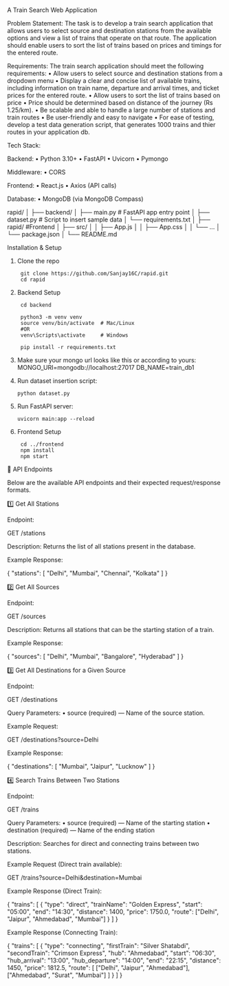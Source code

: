 A Train Search Web Application



Problem Statement:
The task is to develop a train search application that allows users to select source and
destination stations from the available options and view a list of trains that operate
on that route. The application should enable users to sort the list of trains based on
prices and timings for the entered route.



Requirements:
The train search application should meet the following requirements:
• Allow users to select source and destination stations from a dropdown menu
• Display a clear and concise list of available trains, including information on
train name, departure and arrival times, and ticket prices for the entered route.
• Allow users to sort the list of trains based on price
• Price should be determined based on distance of the journey (Rs 1.25/km).
• Be scalable and able to handle a large number of stations and train routes
• Be user-friendly and easy to navigate
• For ease of testing, develop a test data generation script, that generates 1000
trains and thier routes in your application db.


Tech Stack:

Backend:
	•	Python 3.10+
	•	FastAPI
	•	Uvicorn
	•	Pymongo

Middleware:
  •	CORS
  
Frontend:
	•	React.js
	•	Axios (API calls)

Database:
	•	MongoDB (via MongoDB Compass)

rapid/
│
├── backend/
│   ├── main.py         # FastAPI app entry point
│   ├── dataset.py      # Script to insert sample data
│   └── requirements.txt
│
├── rapid/              #Frontend
│   ├── src/
│   │   ├── App.js
│   │   ├── App.css
│   │   └── ...
│   └── package.json
│
└── README.md


Installation & Setup

1. Clone the repo

        git clone https://github.com/Sanjay16C/rapid.git
        cd rapid


2. Backend Setup

        cd backend

        python3 -m venv venv
        source venv/bin/activate  # Mac/Linux
        #OR
        venv\Scripts\activate     # Windows
        
        pip install -r requirements.txt

3. Make sure your mongo url looks like this or according to yours:
        MONGO_URI=mongodb://localhost:27017
        DB_NAME=train_db1

4. Run dataset insertion script:

       python dataset.py

5. Run FastAPI server:

       uvicorn main:app --reload


6. Frontend Setup

        cd ../frontend
        npm install
        npm start



📡 API Endpoints

Below are the available API endpoints and their expected request/response formats.



1️⃣ Get All Stations

Endpoint:

GET /stations

Description:
Returns the list of all stations present in the database.

Example Response:

{
  "stations": [
    "Delhi",
    "Mumbai",
    "Chennai",
    "Kolkata"
  ]
}




2️⃣ Get All Sources

Endpoint:

GET /sources

Description:
Returns all stations that can be the starting station of a train.

Example Response:

{
  "sources": [
    "Delhi",
    "Mumbai",
    "Bangalore",
    "Hyderabad"
  ]
}




3️⃣ Get All Destinations for a Given Source

Endpoint:

GET /destinations

Query Parameters:
	•	source (required) — Name of the source station.

Example Request:

GET /destinations?source=Delhi

Example Response:

{
  "destinations": [
    "Mumbai",
    "Jaipur",
    "Lucknow"
  ]
}



4️⃣ Search Trains Between Two Stations

Endpoint:

GET /trains

Query Parameters:
	•	source (required) — Name of the starting station
	•	destination (required) — Name of the ending station

Description:
Searches for direct and connecting trains between two stations.

Example Request (Direct train available):

GET /trains?source=Delhi&destination=Mumbai

Example Response (Direct Train):

{
  "trains": [
    {
      "type": "direct",
      "trainName": "Golden Express",
      "start": "05:00",
      "end": "14:30",
      "distance": 1400,
      "price": 1750.0,
      "route": ["Delhi", "Jaipur", "Ahmedabad", "Mumbai"]
    }
  ]
}


Example Response (Connecting Train):

{
  "trains": [
    {
      "type": "connecting",
      "firstTrain": "Silver Shatabdi",
      "secondTrain": "Crimson Express",
      "hub": "Ahmedabad",
      "start": "06:30",
      "hub_arrival": "13:00",
      "hub_departure": "14:00",
      "end": "22:15",
      "distance": 1450,
      "price": 1812.5,
      "route": [
        ["Delhi", "Jaipur", "Ahmedabad"],
        ["Ahmedabad", "Surat", "Mumbai"]
      ]
    }
  ]
}





